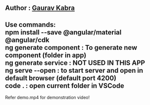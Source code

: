 Author : [Gaurav Kabra](https://www.quora.com/profile/Gaurav-Kabra-23)
----
Use commands:
<br>
npm install --save @angular/material @angular/cdk <br>
ng generate component : To generate new component (folder in app) <br>
ng generate service : NOT USED IN THIS APP <br>
ng serve --open : to start server and open in default browser (default port 4200) <br>
code . : open current folder in VSCode <br>
----
Refer demo.mp4 for demonstration video!
